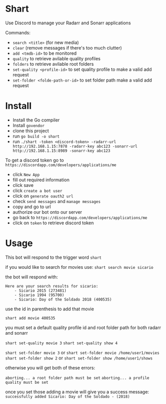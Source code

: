 Shart
===

Use Discord to manage your Radarr and Sonarr applications

Commands:

- `search <title>` (for new media)
- `clear` (remove messages if there's too much clutter)
- `add <tmdb-id>` to be monitored
- `quality` to retrieve avilable quality profiles
- `folders` to retrieve avilable root folders
- `set-quality <profile-id>` to set quality profile to make a valid add request
- `set-folder <folde-path-or-id>` to set folder path make a valid add request


Install
===

- Install the Go compiler
- Install `govendor`
- clone this project
- run `go build -o shart`
- run `./shart -token <discord-token> -radarr-url http://192.168.1.15:7878 -radarr-key abc123 -sonarr-url http://192.168.1.15:8989 -sonarr-key abc123`


To get a discord token go to `https://discordapp.com/developers/applications/me` 
- click `New App`
- fill out required information
- click save
- click `create a bot user`
- click on `generate oauth2 url`
- check `send messages` and `manage messages`
- copy and go to url
- authorize our bot onto our server
- go back to `https://discordapp.com/developers/applications/me` 
- click on `token` to retrieve discord token

Usage
===

This bot will respond to the trigger word `shart`

if you would like to search for movies use: `shart search movie sicario`

the bot will respond with: 

```
Here are your search results for sicario:
    - Sicario 2015 (273481)
    - Sicario 1994 (95700)
    - Sicario: Day of the Soldado 2018 (400535)
```

use the id in parenthesis to add that movie

`shart add movie 400535`

you must set a default quality profile id and root folder path for both radarr and sonarr

`shart set-quality movie 3`
`shart set-quality show 4`

`shart set-folder movie 3` or `shart set-folder movie /home/user1/movies`
`shart set-folder show 2` or `shart set-folder show /home/user1/shows`

otherwise you will get both of these errors:

`aborting... a root folder path must be set`
`aborting... a profile quality must be set`

once you set those adding a movie will give you a success message: `successfully added Sicario: Day of the Soldado - (2018)`